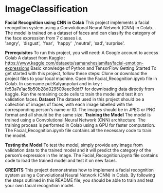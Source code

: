 # ImageClassification

**Facial Recognition using CNN in Colab**
This project implements a facial recognition system using a Convolutional Neural Network (CNN) in Colab. The model is trained on a dataset of faces and can classify the category of the face expression from 7 classes i.e. 'angry',  'disgust',  'fear',  'happy'  ,'neutral', 'sad’, ‘surprise'.

**Prerequisites**
To run this project, you will need:
A Google account to access Colab
A dataset from Kaggle : https://www.kaggle.com/datasets/samaneheslamifar/facial-emotion-expressions
Basic knowledge of Python and TensorFlow
Getting Started
To get started with this project, follow these steps:
Clone or download the project files to your local machine.
Open the Facial_Recognition.ipynb file in Colab.
In username put:Kalyanpoluri and in key : fc53a7e1ac5b50b28d029509eec9ddf7 for downloading data directly from kaggle.
Run the remaining code cells to train the model and test it on validation faces.
**Dataset**
The dataset used in this project should be a collection of images of faces, with each image labelled with the corresponding person's name or ID. The images should be in JPEG or PNG format and all should be the same size.
**Training the Model**
The model is trained using a Convolutional Neural Network (CNN) architecture. The training process is performed in Colab using a GPU for faster computation. The Facial_Recognition.ipynb file contains all the necessary code to train the model.

**Testing the Model**
To test the model, simply provide any image from validation data to the trained model and it will predict the category of the person’s expression in the image. The Facial_Recognition.ipynb file contains code to load the trained model and test it on new faces.

**CREDITS**
This project demonstrates how to implement a facial recognition system using a Convolutional Neural Network (CNN) in Colab. By following the steps outlined in this README file, you should be able to train and test your own facial recognition model.

